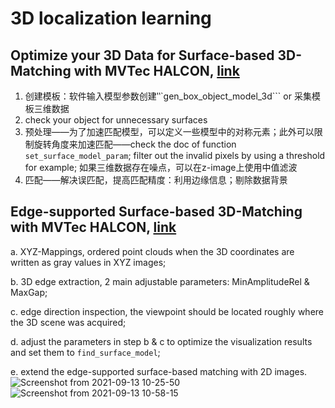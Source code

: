 # 3D localization learning

## Optimize your 3D Data for Surface-based 3D-Matching with MVTec HALCON, [link](https://www.youtube.com/watch?v=Dfw7VuiSF4Y)
1. 创建模板：软件输入模型参数创建‵‵`gen_box_object_model_3d``` or 采集模板三维数据
2. check your object for unnecessary surfaces
3. 预处理——为了加速匹配模型，可以定义一些模型中的对称元素；此外可以限制旋转角度来加速匹配——check the doc of function ```set_surface_model_param```; filter out the invalid pixels by using a threshold for example; 如果三维数据存在噪点，可以在z-image上使用中值滤波
4. 匹配——解决误匹配，提高匹配精度：利用边缘信息；剔除数据背景

## Edge-supported Surface-based 3D-Matching with MVTec HALCON, [link](https://www.youtube.com/watch?v=geQa1xpu3No)
a. XYZ-Mappings, ordered point clouds when the 3D coordinates are written as gray values in XYZ images; 

b. 3D edge extraction, 2 main adjustable parameters: MinAmplitudeRel & MaxGap; 

c. edge direction inspection, the viewpoint should be located roughly where the 3D scene was acquired; 

d. adjust the parameters in step b & c to optimize the visualization results and set them to ```find_surface_model```; 

e. extend the edge-supported surface-based matching with 2D images.
![Screenshot from 2021-09-13 10-25-50](https://user-images.githubusercontent.com/27469356/133014911-4a704923-521f-4e91-9e2e-2b642f3cafcc.png)
![Screenshot from 2021-09-13 10-58-15](https://user-images.githubusercontent.com/27469356/133017395-74a5bfd5-f464-45da-b5bb-065f8503cb6a.png)
